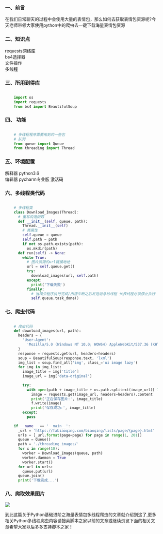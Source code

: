###  一、前言

在我们日常聊天的过程中会使用大量的表情包，那么如何去获取表情包资源呢?今天老师带领大家使用python中的爬虫去一键下载海量表情包资源

###  二、知识点

requests网络库  
bs4选择器  
文件操作  
多线程

###  三、所用到得库

```python

    import os
    import requests
    from bs4 import BeautifulSoup
```

###  四、 功能

```python

    # 多线程程序需要用到的一些包
    # 队列
    from queue import Queue
    from threading import Thread
```

###  五、环境配置

解释器 python3.6  
编辑器 pycharm专业版 激活码

###  六、多线程类代码

```python

    # 多线程类
    class Download_Images(Thread):
      # 重写构造函数
      def __init__(self, queue, path):
        Thread.__init__(self)
        # 类属性
        self.queue = queue
        self.path = path
        if not os.path.exists(path):
          os.mkdir(path)
      def run(self) -> None:
        while True:
          # 图片资源的url链接地址
          url = self.queue.get()
          try:
            download_images(url, self.path)
          except:
            print('下载失败')
          finally:
            # 当爬虫程序执行完成/出错中断之后发送消息给线程 代表线程必须停止执行
            self.queue.task_done()
```

###  七、爬虫代码

```python

    # 爬虫代码
    def download_images(url, path):
      headers = {
        'User-Agent':
          'Mozilla/5.0 (Windows NT 10.0; WOW64) AppleWebKit/537.36 (KHTML, like Gecko) Chrome/84.0.4147.105 Safari/537.36'
      }
      response = requests.get(url, headers=headers)
      soup = BeautifulSoup(response.text, 'lxml')
      img_list = soup.find_all('img', class_='ui image lazy')
      for img in img_list:
        image_title = img['title']
        image_url = img['data-original']
    
        try:
          with open(path + image_title + os.path.splitext(image_url)[-1], 'wb') as f:
            image = requests.get(image_url, headers=headers).content
            print('正在保存图片:', image_title)
            f.write(image)
            print('保存成功:', image_title)
        except:
          pass
    
    if __name__ == '__main__':
      _url = 'https://fabiaoqing.com/biaoqing/lists/page/{page}.html'
      urls = [_url.format(page=page) for page in range(1, 201)]
      queue = Queue()
      path = './threading_images/'
      for x in range(10):
        worker = Download_Images(queue, path)
        worker.daemon = True
        worker.start()
      for url in urls:
        queue.put(url)
      queue.join()
      print('下载完成...')
```

###  八、爬取效果图片

![](https://img.jbzj.com/file_images/article/202012/2020121715174580.jpg)

到此这篇关于Python基础进阶之海量表情包多线程爬虫的文章就介绍到这了,更多相关Python多线程爬虫内容请搜索脚本之家以前的文章或继续浏览下面的相关文章希望大家以后多多支持脚本之家！

